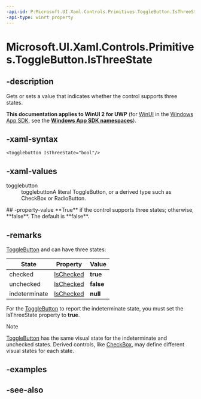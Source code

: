 ```yaml
---
-api-id: P:Microsoft.UI.Xaml.Controls.Primitives.ToggleButton.IsThreeState
-api-type: winrt property
---
```


<!-- Property syntax
public bool IsThreeState { get;  set; }
-->

# Microsoft.UI.Xaml.Controls.Primitives.ToggleButton.IsThreeState

## -description
Gets or sets a value that indicates whether the control supports three states.

**This documentation applies to WinUI 2 for UWP** (for [WinUI](/windows/apps/winui/winui3/) in the [Windows App SDK](/windows/apps/windows-app-sdk/), see the **[Windows App SDK namespaces](/windows/windows-app-sdk/api/winrt/)**).

## -xaml-syntax
```xaml
<togglebutton IsThreeState="bool"/>
```


## -xaml-values
<dl><dt>togglebutton</dt><dd>togglebuttonA literal ToggleButton, or a derived type such as CheckBox or RadioButton.</dd>
</dl>
## -property-value
**True** if the control supports three states; otherwise, **false**. The default is **false**.

## -remarks

[ToggleButton](togglebutton.md) and can have three states: 

| State | Property | Value |
|---|---|---|
| checked | [IsChecked](togglebutton_ischecked.md) | **true** |
| unchecked | [IsChecked](togglebutton_ischecked.md) | **false** |
| indeterminate | [IsChecked](togglebutton_ischecked.md) | **null** |

For the [ToggleButton](togglebutton.md) to report the indeterminate state, you must set the IsThreeState property to **true**.

> [!NOTE]
> [ToggleButton](togglebutton.md) has the same visual state for the indeterminate and unchecked states. Derived controls, like [CheckBox](../microsoft.ui.xaml.controls/checkbox.md), may define different visual states for each state.

## -examples

## -see-also
